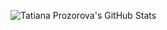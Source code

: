 ![Tatiana Prozorova's GitHub Stats](https://github-readme-stats.vercel.app/api?username=tatianaprozorova&show_icons=true&rank_icon=github&theme=tokyonight-duo)
<!--[![GitHub Streak](http://github-readme-streak-stats.herokuapp.com?user=tatianaprozorova&theme=tokyonight-duo&date_format=j%20M%5B%20Y%5D)](https://git.io/streak-stats)<br>
[![Top Langs](https://github-readme-stats.vercel.app/api/top-langs/?username=tatianaprozorova)](https://github.com/tatianaprozorova/github-readme-stats.vercel.app/api?username=tatianaprozorova&show_icons=true&rank_icon=github&theme=tokyonight)

### Hi there 👋
**TatianaProzorova/TatianaProzorova** is a ✨ _special_ ✨ repository because its `README.md` (this file) appears on your GitHub profile.
Here are some ideas to get you started:
- 🔭 I’m currently working on ...
- 🌱 I’m currently learning C#
- 👯 I’m looking to collaborate on ...
- 🤔 I’m looking for help with ...
- 💬 Ask me about ...
- 📫 How to reach me: ...
- 😄 Pronouns: ...
- ⚡ Fun fact: ...
-->
